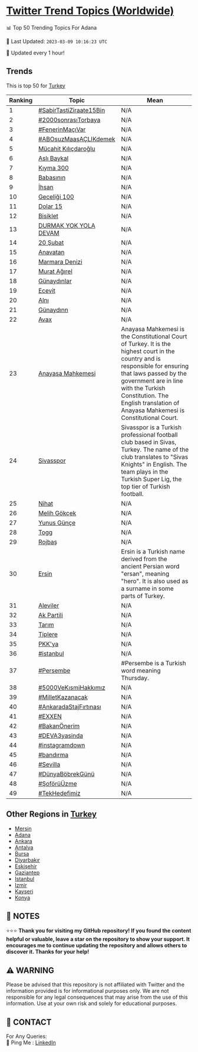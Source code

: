 [Twitter Trend Topics (Worldwide)](https://github.com/ErcinDedeoglu/Twitter-Trend-Topics)
==========


📊 Top 50 Trending Topics For Adana

📆 Last Updated: `2023-03-09 10:16:23 UTC`

🔧 Updated every 1 hour!


## Trends

This is top 50 for [Turkey](</Turkey>)

| Ranking | Topic | Mean |
| ------- | ------------ | ------------ |
| 1 | [#SabirTastiZiraate15Bin](http://twitter.com/search?q=%23SabirTastiZiraate15Bin) | N/A |
| 2 | [#2000sonrasıTorbaya](http://twitter.com/search?q=%232000sonras%c4%b1Torbaya) | N/A |
| 3 | [#FenerinMaçıVar](http://twitter.com/search?q=%23FenerinMa%c3%a7%c4%b1Var) | N/A |
| 4 | [#ABOsuzMaaşAÇLIKdemek](http://twitter.com/search?q=%23ABOsuzMaa%c5%9fA%c3%87LIKdemek) | N/A |
| 5 | [Mücahit Kılıçdaroğlu](http://twitter.com/search?q=M%c3%bccahit+K%c4%b1l%c4%b1%c3%a7daro%c4%9flu) | N/A |
| 6 | [Aslı Baykal](http://twitter.com/search?q=Asl%c4%b1+Baykal) | N/A |
| 7 | [Kıyma 300](http://twitter.com/search?q=K%c4%b1yma+300) | N/A |
| 8 | [Babasının](http://twitter.com/search?q=Babas%c4%b1n%c4%b1n) | N/A |
| 9 | [İhsan](http://twitter.com/search?q=%c4%b0hsan) | N/A |
| 10 | [Geceliği 100](http://twitter.com/search?q=Geceli%c4%9fi+100) | N/A |
| 11 | [Dolar 15](http://twitter.com/search?q=Dolar+15) | N/A |
| 12 | [Bisiklet](http://twitter.com/search?q=Bisiklet) | N/A |
| 13 | [DURMAK YOK YOLA DEVAM](http://twitter.com/search?q=DURMAK+YOK+YOLA+DEVAM) | N/A |
| 14 | [20 Şubat](http://twitter.com/search?q=20+%c5%9eubat) | N/A |
| 15 | [Anavatan](http://twitter.com/search?q=Anavatan) | N/A |
| 16 | [Marmara Denizi](http://twitter.com/search?q=Marmara+Denizi) | N/A |
| 17 | [Murat Ağırel](http://twitter.com/search?q=Murat+A%c4%9f%c4%b1rel) | N/A |
| 18 | [Günaydınlar](http://twitter.com/search?q=G%c3%bcnayd%c4%b1nlar) | N/A |
| 19 | [Ecevit](http://twitter.com/search?q=Ecevit) | N/A |
| 20 | [Alnı](http://twitter.com/search?q=Aln%c4%b1) | N/A |
| 21 | [Günaydınn](http://twitter.com/search?q=G%c3%bcnayd%c4%b1nn) | N/A |
| 22 | [Avax](http://twitter.com/search?q=Avax) | N/A |
| 23 | [Anayasa Mahkemesi](http://twitter.com/search?q=Anayasa+Mahkemesi) | Anayasa Mahkemesi is the Constitutional Court of Turkey. It is the highest court in the country and is responsible for ensuring that laws passed by the government are in line with the Turkish Constitution. The English translation of Anayasa Mahkemesi is Constitutional Court. |
| 24 | [Sivasspor](http://twitter.com/search?q=Sivasspor) | Sivasspor is a Turkish professional football club based in Sivas, Turkey. The name of the club translates to "Sivas Knights" in English. The team plays in the Turkish Super Lig, the top tier of Turkish football. |
| 25 | [Nihat](http://twitter.com/search?q=Nihat) | N/A |
| 26 | [Melih Gökçek](http://twitter.com/search?q=Melih+G%c3%b6k%c3%a7ek) | N/A |
| 27 | [Yunus Günçe](http://twitter.com/search?q=Yunus+G%c3%bcn%c3%a7e) | N/A |
| 28 | [Togg](http://twitter.com/search?q=Togg) | N/A |
| 29 | [Rojbaş](http://twitter.com/search?q=Rojba%c5%9f) | N/A |
| 30 | [Ersin](http://twitter.com/search?q=Ersin) | Ersin is a Turkish name derived from the ancient Persian word "ersan", meaning "hero". It is also used as a surname in some parts of Turkey. |
| 31 | [Aleviler](http://twitter.com/search?q=Aleviler) | N/A |
| 32 | [Ak Partili](http://twitter.com/search?q=Ak+Partili) | N/A |
| 33 | [Tarım](http://twitter.com/search?q=Tar%c4%b1m) | N/A |
| 34 | [Tiplere](http://twitter.com/search?q=Tiplere) | N/A |
| 35 | [PKK'ya](http://twitter.com/search?q=PKK%27ya) | N/A |
| 36 | [#istanbul](http://twitter.com/search?q=%23istanbul) | N/A |
| 37 | [#Persembe](http://twitter.com/search?q=%23Persembe) | #Persembe is a Turkish word meaning Thursday. |
| 38 | [#5000VeKısmiHakkımız](http://twitter.com/search?q=%235000VeK%c4%b1smiHakk%c4%b1m%c4%b1z) | N/A |
| 39 | [#MilletKazanacak](http://twitter.com/search?q=%23MilletKazanacak) | N/A |
| 40 | [#AnkaradaStajFırtınası](http://twitter.com/search?q=%23AnkaradaStajF%c4%b1rt%c4%b1nas%c4%b1) | N/A |
| 41 | [#EXXEN](http://twitter.com/search?q=%23EXXEN) | N/A |
| 42 | [#BakanÖnerim](http://twitter.com/search?q=%23Bakan%c3%96nerim) | N/A |
| 43 | [#DEVA3yasinda](http://twitter.com/search?q=%23DEVA3yasinda) | N/A |
| 44 | [#instagramdown](http://twitter.com/search?q=%23instagramdown) | N/A |
| 45 | [#bandırma](http://twitter.com/search?q=%23band%c4%b1rma) | N/A |
| 46 | [#Sevilla](http://twitter.com/search?q=%23Sevilla) | N/A |
| 47 | [#DünyaBöbrekGünü](http://twitter.com/search?q=%23D%c3%bcnyaB%c3%b6brekG%c3%bcn%c3%bc) | N/A |
| 48 | [#ŞoförüÜzme](http://twitter.com/search?q=%23%c5%9eof%c3%b6r%c3%bc%c3%9czme) | N/A |
| 49 | [#TekHedefimiz](http://twitter.com/search?q=%23TekHedefimiz) | N/A |



## Other Regions in [Turkey](</Turkey>)

* [Mersin](</Turkey/Mersin.md>)
* [Adana](</Turkey/Adana.md>)
* [Ankara](</Turkey/Ankara.md>)
* [Antalya](</Turkey/Antalya.md>)
* [Bursa](</Turkey/Bursa.md>)
* [Diyarbakır](</Turkey/Diyarbakır.md>)
* [Eskişehir](</Turkey/Eskişehir.md>)
* [Gaziantep](</Turkey/Gaziantep.md>)
* [Istanbul](</Turkey/Istanbul.md>)
* [Izmir](</Turkey/Izmir.md>)
* [Kayseri](</Turkey/Kayseri.md>)
* [Konya](</Turkey/Konya.md>)



## 📝 NOTES

⭐⭐⭐ **Thank you for visiting my GitHub repository! If you found the content helpful or valuable, leave a star on the repository to show your support. It encourages me to continue updating the repository and allows others to discover it. Thanks for your help!**


## ⚠️ WARNING

Please be advised that this repository is not affiliated with Twitter and the information provided is for informational purposes only. We are not responsible for any legal consequences that may arise from the use of this information. Use at your own risk and solely for educational purposes.


## 📨 CONTACT

 For Any Queries:  
            🏓 Ping Me : [LinkedIn](https://www.linkedin.com/in/ercindedeoglu/)
